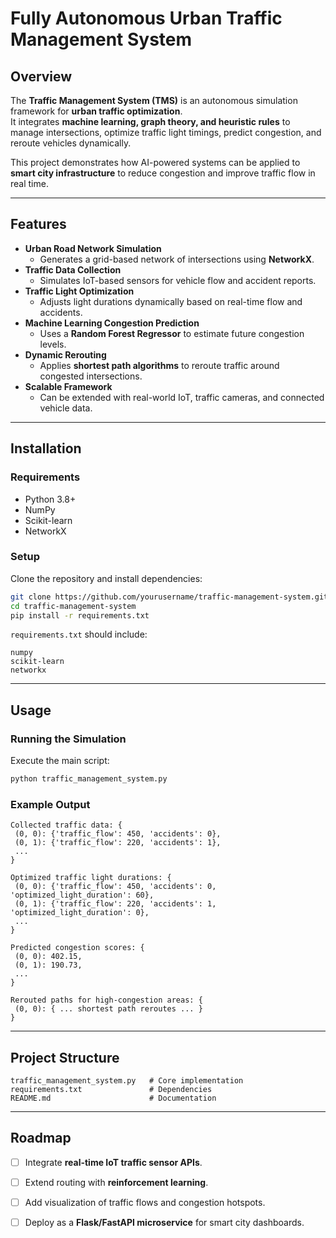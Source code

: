 # Fully Autonomous Urban Traffic Management System

## Overview
The **Traffic Management System (TMS)** is an autonomous simulation framework for **urban traffic optimization**.  
It integrates **machine learning, graph theory, and heuristic rules** to manage intersections, optimize traffic light timings, predict congestion, and reroute vehicles dynamically.

This project demonstrates how AI-powered systems can be applied to **smart city infrastructure** to reduce congestion and improve traffic flow in real time.

---

## Features
- **Urban Road Network Simulation**  
  - Generates a grid-based network of intersections using **NetworkX**.
- **Traffic Data Collection**  
  - Simulates IoT-based sensors for vehicle flow and accident reports.
- **Traffic Light Optimization**  
  - Adjusts light durations dynamically based on real-time flow and accidents.
- **Machine Learning Congestion Prediction**  
  - Uses a **Random Forest Regressor** to estimate future congestion levels.
- **Dynamic Rerouting**  
  - Applies **shortest path algorithms** to reroute traffic around congested intersections.
- **Scalable Framework**  
  - Can be extended with real-world IoT, traffic cameras, and connected vehicle data.

---

## Installation

### Requirements
- Python 3.8+
- NumPy
- Scikit-learn
- NetworkX

### Setup
Clone the repository and install dependencies:
```bash
git clone https://github.com/yourusername/traffic-management-system.git
cd traffic-management-system
pip install -r requirements.txt
```

`requirements.txt` should include:
```
numpy
scikit-learn
networkx
```

---

## Usage

### Running the Simulation
Execute the main script:
```bash
python traffic_management_system.py
```

### Example Output
```
Collected traffic data: {
 (0, 0): {'traffic_flow': 450, 'accidents': 0},
 (0, 1): {'traffic_flow': 220, 'accidents': 1},
 ...
}

Optimized traffic light durations: {
 (0, 0): {'traffic_flow': 450, 'accidents': 0, 'optimized_light_duration': 60},
 (0, 1): {'traffic_flow': 220, 'accidents': 1, 'optimized_light_duration': 0},
 ...
}

Predicted congestion scores: {
 (0, 0): 402.15,
 (0, 1): 190.73,
 ...
}

Rerouted paths for high-congestion areas: {
 (0, 0): { ... shortest path reroutes ... }
}
```

---

## Project Structure
```
traffic_management_system.py   # Core implementation
requirements.txt               # Dependencies
README.md                      # Documentation
```

---

## Roadmap
- [ ] Integrate **real-time IoT traffic sensor APIs**.  
- [ ] Extend routing with **reinforcement learning**.  
- [ ] Add visualization of traffic flows and congestion hotspots.  
- [ ] Deploy as a **Flask/FastAPI microservice** for smart city dashboards.  

